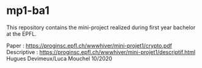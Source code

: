 # mp1-ba1

This repository contains the mini-project realized during first year bachelor at the EPFL. 

Paper : https://proginsc.epfl.ch/wwwhiver/mini-projet1/crypto.pdf
Descriptive : https://proginsc.epfl.ch/wwwhiver/mini-projet1/descriptif.html
Hugues Devimeux/Luca Mouchel 10/2020
